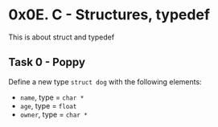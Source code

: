 # 0x0E. C - Structures, typedef
This is about struct and typedef

## Task 0 - Poppy
Define a new type ```struct dog``` with the following elements:
- ```name```, type = ```char *```
- ```age```, type = ```float```
- ```owner```, type = ```char *```

